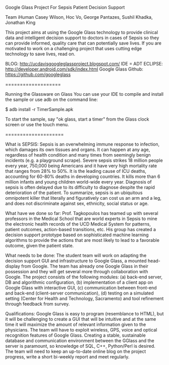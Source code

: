 Google Glass Project For Sepsis Patient Decision Support

Team iHuman
Casey Wilson, Hoc Vo, George Pantazes, Sushil Khadka, Jonathan King

This project aims at using the Google Glass technology to provide clinical data and intelligent decision support to doctors in cases of Sepsis so they can provide informed, quality care that can potentially save lives. If you are motivated to work on a challenging project that uses cutting edge technology to save lives, read on.

BLOG: http://ucdavisgoogleglassproject.blogspot.com/
IDE = ADT ECLIPSE: http://developer.android.com/sdk/index.html
Google Glass Github: https://github.com/googleglass

===================

Running the Glassware on Glass
You can use your IDE to compile and install the sample or use adb on the command line:

$ adb install -r TimerSample.apk

To start the sample, say "ok glass, start a timer" from the Glass clock screen or use the touch menu.

====================

What is SEPSIS:
Sepsis is an overwhelming immune response to infection, which damages its own tissues and organs. It can happen at any age, regardless of health condition and many times from seemingly benign incidents (e.g. a playground scrape). Severe sepsis strikes 18 million people every year, 750,000 being Americans and it have very high mortality rate that ranges from 28% to 50%. It is the leading cause of ICU deaths, accounting for 60-80% deaths in developing countries. It kills more than 6 million infants and young children world-wide every year. Diagnosis of sepsis is often delayed due to its difficulty to diagnose despite the rapid deterioration of the patient. To summarize, sepsis is an ubiquitous omnipotent killer that literally and figuratively can cost us an arm and a leg, and does not discriminate against sex, ethnicity, social status or age.

What have we done so far:
Prof. Tagkopoulos has teamed up with several professors in the Medical School that are world experts in Sepsis to mine the electronic health records of the UCD Medical System for patterns, patient outcomes, action-based transitions, etc. His group has created a decision support prototype based on sophisticated machine learning algorithms to provide the actions that are most likely to lead to a favorable outcome, given the patient state.

What needs to be done:
The student team will work on adapting the decision support GUI and infrastructure to Google Glass, a mounted head-display from Google. The team has already one Google Glass in their possession and they will get several more through collaboration with Google. The project consists of the following modules: (a) back-end server, DB and algorithmic configuration, (b) implementation of a client app on Google Glass with interactive GUI, (c) communication between front-end and back-end (client-server communication), (d) testing on a simulated setting (Center for Health and Technology, Sacramento) and tool refinement through feedback from survey.

Qualifications:
Google Glass is easy to program (resemblance to HTML), but it will be challenging to create a GUI that will be intuitive and at the same time it will maximize the amount of relevant information given to the physicians. The team will have to exploit wireless, GPS, voice and optical recognition features of Google Glass. Creating a stable, sustainable database and communication environment between the GGlass and the server is paramount, so knowledge of SQL, C++, Python/Perl is desired. The team will need to keep an up-to-date online blog on the project progress, write a short bi-weekly report and meet regularly.